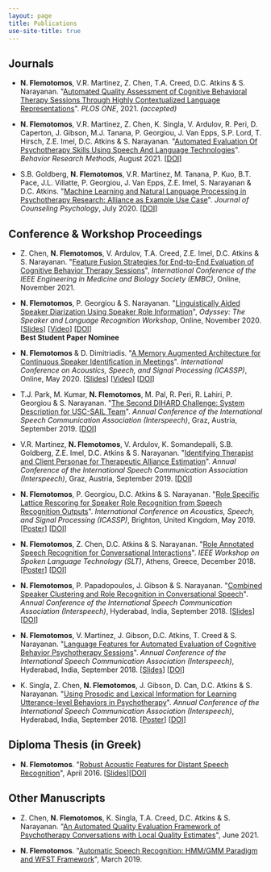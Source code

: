 ```yaml
---
layout: page
title: Publications
use-site-title: true
---
```


## Journals
* __N. Flemotomos__, V.R. Martinez, Z. Chen, T.A. Creed, D.C. Atkins & S. Narayanan. "[Automated Quality Assessment of Cognitive Behavioral Therapy Sessions Through Highly Contextualized Language Representations](https://arxiv.org/pdf/2102.11573.pdf)". *PLOS ONE*, 2021. *(accepted)*

<!-- * C.S. Soma, B. Wampold, __N. Flemotomos__, R. Peri, S. Narayanan, D.C. Atkins & Z.E. Imel. "The Silent Treatment?: Changes in patient emotional expression after silence". *(submitted)*
-->

* __N. Flemotomos__, V.R. Martinez, Z. Chen, K. Singla, V. Ardulov, R. Peri, D. Caperton, J. Gibson, M.J. Tanana, P. Georgiou, J. Van Epps, S.P. Lord, T. Hirsch, Z.E. Imel, D.C. Atkins & S. Narayanan. "[Automated Evaluation Of Psychotherapy Skills Using Speech And Language Technologies](https://rdcu.be/crPrw)". *Behavior Research Methods*, August 2021. [[DOI](http://dx.doi.org/10.3758/s13428-021-01623-4)]

* S.B. Goldberg, __N. Flemotomos__, V.R. Martinez, M. Tanana, P. Kuo, B.T. Pace, J.L. Villatte, P. Georgiou, J. Van Epps, Z.E. Imel, S. Narayanan & D.C. Atkins. "[Machine Learning and Natural Language Processing in Psychotherapy Research: Alliance as Example Use Case](/work/papers/2020_JCP_ML_NLP_Alliance.pdf)". *Journal of Counseling Psychology*, July 2020. [[DOI](http://dx.doi.org/10.1037/cou0000382)]

## Conference & Workshop Proceedings
* Z. Chen, __N. Flemotomos__, V. Ardulov, T.A. Creed, Z.E. Imel, D.C. Atkins & S. Narayanan. "[Feature Fusion Strategies for End-to-End Evaluation of Cognitive Behavior Therapy Sessions](/work/papers/2021_EMBC_Feature_Fusion_CBT.pdf)", *International Conference of the IEEE Engineering in Medicine and Biology Society (EMBC)*, Online, November 2021.

* __N. Flemotomos__, P. Georgiou & S. Narayanan. "[Linguistically Aided Speaker Diarization Using Speaker Role Information](/work/papers/2020_ODYSSEY_Linguistically_Diarization_Roles.pdf)", *Odyssey: The Speaker and Language Recognition Workshop*, Online, November 2020. [[Slides](/work/presentations/2020_ODYSSEY_Linguistically_Diarization_Roles_pres.pdf)] [[Video](/work/presentations/2020_ODYSSEY_Linguistically_Diarization_Roles_vid.mp4)] [[DOI](http://dx.doi.org/10.21437/Odyssey.2020-17)]  
__Best Student Paper Nominee__

* __N. Flemotomos__ & D. Dimitriadis. "[A Memory Augmented Architecture for Continuous Speaker Identification in Meetings](/work/papers/2020_ICASSP_RMC_MSR.pdf)". *International Conference on Acoustics, Speech, and Signal Processing (ICASSP)*, Online, May 2020. [[Slides](/work/presentations/2020_ICASSP_RMC_MSR_pres.pdf)] [[Video](/work/presentations/2020_ICASSP_RMC_MSR_vid.mp4)] [[DOI](http://dx.doi.org/10.1109/ICASSP40776.2020.9053152)]

* T.J. Park, M. Kumar, __N. Flemotomos__, M. Pal, R. Peri, R. Lahiri, P. Georgiou & S. Narayanan. "[The Second DIHARD Challenge: System Description for USC-SAIL Team](/work/papers/2019_IS_DIHARD.pdf)". *Annual Conference of the International Speech Communication Association (Interspeech)*, Graz, Austria, September 2019. [[DOI](http://dx.doi.org/10.21437/Interspeech.2019-1903)]

* V.R. Martinez, __N. Flemotomos__, V. Ardulov, K. Somandepalli, S.B. Goldberg, Z.E. Imel, D.C. Atkins & S. Narayanan. "[Identifying Therapist and Client Personae for Therapeutic Alliance Estimation](/work/papers/2019_IS_Personae_Alliance.pdf)". *Annual Conference of the International Speech Communication Association (Interspeech)*, Graz, Austria, September 2019. [[DOI](http://dx.doi.org/10.21437/Interspeech.2019-2829)]

* __N. Flemotomos__, P. Georgiou, D.C. Atkins & S. Narayanan. "[Role Specific Lattice Rescoring for Speaker Role Recognition from Speech Recognition Outputs](/work/papers/2019_ICASSP_Role_Specific_ASR.pdf)". *International Conference on Acoustics, Speech, and Signal Processing (ICASSP)*, Brighton, United Kingdom, May 2019. [[Poster](/work/presentations/2019_ICASSP_Role_Specific_ASR_poster.pdf)] [[DOI](http://dx.doi.org/10.1109/ICASSP.2019.8683900)]

* __N. Flemotomos__, Z. Chen, D.C. Atkins & S. Narayanan. "[Role Annotated Speech Recognition for Conversational Interactions](/work/papers/2018_SLT_RASR.pdf)". *IEEE Workshop on Spoken Language Technology (SLT)*, Athens, Greece, December 2018.
[[Poster](/work/presentations/2018_SLT_RASR_poster.pdf)] [[DOI](http://dx.doi.org/10.1109/SLT.2018.8639611)]

* __N. Flemotomos__, P. Papadopoulos, J. Gibson & S. Narayanan. "[Combined Speaker Clustering and Role Recognition in Conversational Speech](/work/papers/2018_IS_SpeakerClustering.pdf)". *Annual Conference of the International Speech Communication Association (Interspeech)*, Hyderabad, India, September 2018.
[[Slides](/work/presentations/2018_IS_SpeakerClustering_pres.pdf)] [[DOI](http://dx.doi.org/10.21437/Interspeech.2018-1654)]

* __N. Flemotomos__, V. Martinez, J. Gibson, D.C. Atkins, T. Creed & S. Narayanan. "[Language Features for Automated Evaluation of Cognitive Behavior Psychotherapy Sessions](/work/papers/2018_IS_CBT_lang_features.pdf)". *Annual Conference of the International Speech Communication Association (Interspeech)*, Hyderabad, India, September 2018.
[[Slides](/work/presentations/2018_IS_CBT_lang_features_pres.pdf)] [[DOI](http://dx.doi.org/10.21437/Interspeech.2018-1518)]

* K. Singla, Z. Chen, __N. Flemotomos__, J. Gibson, D. Can, D.C. Atkins & S. Narayanan. "[Using Prosodic and Lexical Information for Learning Utterance-level Behaviors in Psychotherapy](/work/papers/2018_IS_multimodal_MISC.pdf)". *Annual Conference of the International Speech Communication Association (Interspeech)*, Hyderabad, India, September 2018.
[[Poster](/work/presentations/2018_IS_multimodal_MISC_poster.pdf)] [[DOI](http://dx.doi.org/10.21437/Interspeech.2018-2551)]

## Diploma Thesis (in Greek)

* __N. Flemotomos__. "[Robust Acoustic Features for Distant Speech Recognition](/work/thesis/Diploma_Thesis_NF_NTUA.pdf)", April 2016.
[[Slides](/work/presentations/2016_NTUA_thesis_pres.pdf)][[DOI](http://dx.doi.org/10.26240/heal.ntua.12402)]

## Other Manuscripts
* Z. Chen, __N. Flemotomos__, K. Singla, T.A. Creed, D.C. Atkins & S. Narayanan. "[An Automated Quality Evaluation Framework of Psychotherapy Conversations with Local Quality Estimates](https://arxiv.org/pdf/2106.07922.pdf)", June 2021.
 
* __N. Flemotomos__. "[Automatic Speech Recognition: HMM/GMM Paradigm and WFST Framework](/work/thesis/asr_wfst_tutorial_nf.pdf)", March 2019.
